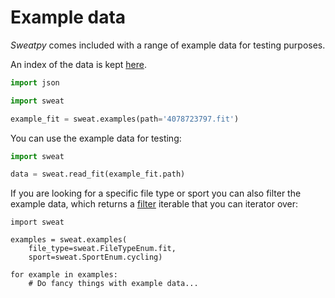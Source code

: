 # Example data

*Sweatpy* comes included with a range of example data for testing purposes.

An index of the data is kept [here](https://github.com/GoldenCheetah/sweatpy/blob/master/sweat/examples/index.yml).

```python
import json

import sweat

example_fit = sweat.examples(path='4078723797.fit')
```

You can use the example data for testing:

```python
import sweat

data = sweat.read_fit(example_fit.path)
```

If you are looking for a specific file type or sport you can also filter the example data, which returns a [filter](https://docs.python.org/3/library/functions.html#filter) iterable that you can iterator over:
```
import sweat

examples = sweat.examples(
    file_type=sweat.FileTypeEnum.fit,
    sport=sweat.SportEnum.cycling)

for example in examples:
    # Do fancy things with example data...
```
